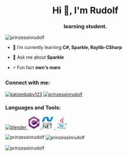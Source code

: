 <h1 align="center">Hi 👋, I'm Rudolf</h1>
<h3 align="center">learning student.</h3>

<p align="left"> <img src="https://komarev.com/ghpvc/?username=prinzessinrudolf&label=Profile%20views&color=0e75b6&style=flat" alt="prinzessinrudolf" /> </p>

- 🌱 I’m currently learning **C#, Sparkle, Raylib-CSharp**

- 💬 Ask me about **Sparkle**

- ⚡ Fun fact **own's mars**

<h3 align="left">Connect with me:</h3>
<p align="left">
<a href="https://instagram.com/katzenbaby123" target="blank"><img align="center" src="https://raw.githubusercontent.com/rahuldkjain/github-profile-readme-generator/master/src/images/icons/Social/instagram.svg" alt="katzenbaby123" height="30" width="40" /></a>
<a href="https://www.youtube.com/c/prinzessinrudolf" target="blank"><img align="center" src="https://raw.githubusercontent.com/rahuldkjain/github-profile-readme-generator/master/src/images/icons/Social/youtube.svg" alt="prinzessinrudolf" height="30" width="40" /></a>
</p>

<h3 align="left">Languages and Tools:</h3>
<p align="left"> <a href="https://www.blender.org/" target="_blank" rel="noreferrer"> <img src="https://download.blender.org/branding/community/blender_community_badge_white.svg" alt="blender" width="40" height="40"/> </a> <a href="https://www.w3schools.com/cs/" target="_blank" rel="noreferrer"> <img src="https://raw.githubusercontent.com/devicons/devicon/master/icons/csharp/csharp-original.svg" alt="csharp" width="40" height="40"/> </a> <a href="https://dotnet.microsoft.com/" target="_blank" rel="noreferrer"> <img src="https://raw.githubusercontent.com/devicons/devicon/master/icons/dot-net/dot-net-original-wordmark.svg" alt="dotnet" width="40" height="40"/> </a> <a href="https://www.java.com" target="_blank" rel="noreferrer"> <img src="https://raw.githubusercontent.com/devicons/devicon/master/icons/java/java-original.svg" alt="java" width="40" height="40"/> </a> </p>

<p><img align="left" src="https://github-readme-stats.vercel.app/api/top-langs?username=prinzessinrudolf&show_icons=true&locale=en&layout=compact" alt="prinzessinrudolf" /></p>

<p>&nbsp;<img align="center" src="https://github-readme-stats.vercel.app/api?username=prinzessinrudolf&show_icons=true&locale=en" alt="prinzessinrudolf" /></p>

<p><img align="center" src="https://github-readme-streak-stats.herokuapp.com/?user=prinzessinrudolf&" alt="prinzessinrudolf" /></p>
